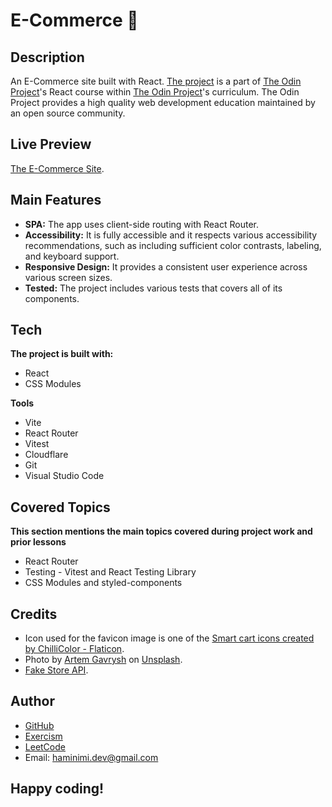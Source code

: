 # E-Commerce 🛒
## Description
An E-Commerce site built with React. [The project](https://www.theodinproject.com/lessons/node-path-react-new-shopping-cart) is a part of [The Odin Project](https://www.theodinproject.com/dashboard)'s React course within [The Odin Project](https://www.theodinproject.com/dashboard)'s curriculum. The Odin Project provides a high quality web development education maintained by an open source community.
## Live Preview
[The E-Commerce Site](https://e-commerce-aus.pages.dev/).
## Main Features
- **SPA:** The app uses client-side routing with React Router.
- **Accessibility:** It is fully accessible and it respects various accessibility recommendations, such as including sufficient color contrasts, labeling, and keyboard support.
- **Responsive Design:** It provides a consistent user experience across various screen sizes.
- **Tested:** The project includes various tests that covers all of its components.
<!-- **To Do:**
- [ ] **Button Sound Effects** -->
## Tech
**The project is built with:**
- React
- CSS Modules

**Tools**
- Vite
- React Router
- Vitest
- Cloudflare
- Git
- Visual Studio Code
## Covered Topics
**This section mentions the main topics covered during project work and prior lessons**
- React Router
- Testing - Vitest and React Testing Library
- CSS Modules and styled-components
<!-- ## Reflection
Testing... -->
## Credits
- Icon used for the favicon image is one of the [Smart cart icons created by ChilliColor - Flaticon](https://www.flaticon.com/free-icons/smart-cart).
- Photo by [Artem Gavrysh](https://unsplash.com/@tmwd?utm_content=creditCopyText&utm_medium=referral&utm_source=unsplash) on [Unsplash](https://unsplash.com/photos/black-trike-parked-near-soter-F6-U5fGAOik?utm_content=creditCopyText&utm_medium=referral&utm_source=unsplash).
- [Fake Store API](https://fakestoreapi.com/).
## Author
- [GitHub](https://github.com/Haminimi)
- [Exercism](https://exercism.org/profiles/Haminimi)
- [LeetCode](https://leetcode.com/Haminimi/)
- Email: haminimi.dev@gmail.com
## Happy coding!
